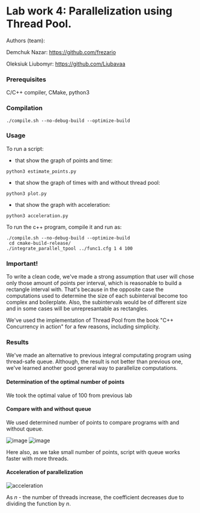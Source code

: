 # Lab work 4: Parallelization using Thread Pool.

Authors (team): 

Demchuk Nazar: https://github.com/frezario

Oleksiuk Liubomyr: https://github.com/Liubavaa

### Prerequisites

C/C++ compiler, CMake, python3

### Compilation

```
./compile.sh --no-debug-build --optimize-build
```

### Usage

To run a script:
- that show the graph of points and time:
```
python3 estimate_points.py
```
- that show the graph of times with and without thread pool:
```
python3 plot.py
```
- that show the graph with acceleration:

```
python3 acceleration.py
```
To run the c++ program, compile it and run as:

```
./compile.sh --no-debug-build --optimize-build
 cd cmake-build-release/
./integrate_parallel_tpool ../func1.cfg 1 4 100
```

### Important!

To write a clean code, we've made a strong assumption that user will chose only those amount of points per interval, which is reasonable to build a rectangle interval with. That's because in the opposite case the computations used to determine the size of each subinterval become too complex and boilerplate. Also, the subintervals would be of different size and in some cases will be unrepresantable as rectangles.

We've used the implementation of Thread Pool from the book "C++ Concurrency in action" for a few reasons, including simplicity.

### Results

We've made an alternative to previous integral computating program using thread-safe queue. Although, the result is not better than previous one, we've learned another good general way to parallelize computations.

#### Determination of the optimal number of points

We took the optimal value of 100 from previous lab 

#### Compare with and without queue

We used determined number of points to compare programs with and without queue.

![image](https://user-images.githubusercontent.com/92572643/225735051-8024461a-0646-4f3c-97bd-20e848c107e8.png)
![image](https://user-images.githubusercontent.com/92572643/225735111-f1548c07-c95d-4a71-9a47-1a459baca7d8.png)

Here also, as we take small number of points, script with queue works faster with more threads.

#### Acceleration of parallelization

![acceleration](https://user-images.githubusercontent.com/92572643/224486170-35c4c187-68fc-4c04-96b8-1cbfeab6d749.png)

As $n$ - the number of threads increase, the coefficient decreases due to dividing the function by $n$.
